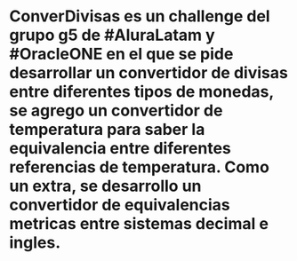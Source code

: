 # ConverDivisas   es un challenge del grupo g5 de #AluraLatam y #OracleONE en el que se pide desarrollar un convertidor de divisas entre diferentes tipos de monedas, se agrego un convertidor de temperatura para saber la equivalencia entre diferentes referencias de temperatura. Como un extra, se desarrollo un convertidor de equivalencias metricas entre sistemas decimal e ingles.

